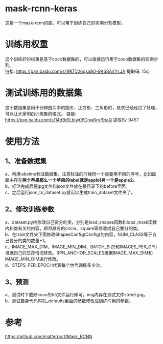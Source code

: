 # mask-rcnn-keras
这是一个mask-rcnn的库，可以用于训练自己的实例分割模型。

# 训练用权重
这个训练好的权重是基于coco数据集的，可以直接运行用于coco数据集的实例分割。  
链接: https://pan.baidu.com/s/1tR7D2oqsa9O-9K6SA4YLJA 提取码: 15cj  

# 测试训练用的数据集
这个数据集是用于分辨图片中的圆形、正方形、三角形的，格式已经经过了处理，可以让大家明白训练集的格式。
链接: https://pan.baidu.com/s/14dBd1Lbjw0FCnwKryf9taQ 提取码: 9457

# 使用方法
## 1、准备数据集
a、利用labelme标注数据集，注意标注的时候同一个类要用不同的序号，比如画面中存在**两个苹果那么一个苹果的label就是apple1另一个是apple2。**    
b、标注完成后将jpg文件和json文件放在根目录下的before里面。  
c、之后运行json_to_dataset.py就可以生成train_dataset文件夹了。  
## 2、修改训练参数
a、dataset.py内修改自己要分的类，分别是load_shapes函数和load_mask函数内和类有关的内容，即将原有的circle、square等修改成自己要分的类。    
b、在train文件夹下面修改ShapesConfig(Config)的内容，NUM_CLASS等于自己要分的类的数量+1。  
c、IMAGE_MAX_DIM、IMAGE_MIN_DIM、BATCH_SIZE和IMAGES_PER_GPU根据自己的显存情况修改。RPN_ANCHOR_SCALES根据IMAGE_MAX_DIM和IMAGE_MIN_DIM进行修改。  
d、STEPS_PER_EPOCH代表每个世代训练多少次。   
## 3、预测
a、测试时下载好coco的h5文件运行即可，img内存在测试文件street.jpg。  
b、测试自身代码时将_defaults里面的参数修改成训练时用的参数。  

# 参考
https://github.com/matterport/Mask_RCNN

